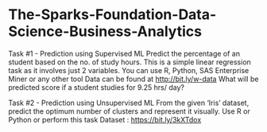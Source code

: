 # The-Sparks-Foundation-Data-Science-Business-Analytics


Task #1 - Prediction using Supervised ML
Predict the percentage of an student based on the no. of study hours.
This is a simple linear regression task as it involves just 2 variables.
You can use R, Python, SAS Enterprise Miner or any other tool
Data can be found at http://bit.ly/w-data
What will be predicted score if a student studies for 9.25 hrs/ day?


Task #2 - Prediction using Unsupervised ML
From the given ‘Iris’ dataset, predict the optimum number of clusters and represent it visually.
Use R or Python or perform this task
Dataset : https://bit.ly/3kXTdox
